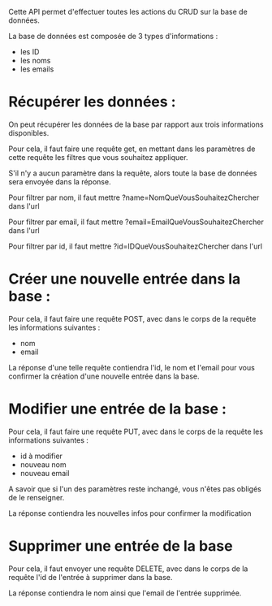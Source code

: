 Cette API permet d'effectuer toutes les actions du CRUD sur la base de données.

La base de données est composée de 3 types d'informations :
- les ID
- les noms
- les emails

# Récupérer les données :

On peut récupérer les données de la base par rapport aux trois informations disponibles.

Pour cela, il faut faire une requête get, en mettant dans les paramètres de cette requête les filtres que vous souhaitez appliquer.

S'il n'y a aucun paramètre dans la requête, alors toute la base de données sera envoyée dans la réponse.

Pour filtrer par nom, il faut mettre ?name=NomQueVousSouhaitezChercher dans l'url

Pour filtrer par email, il faut mettre ?email=EmailQueVousSouhaitezChercher dans l'url

Pour filtrer par id, il faut mettre ?id=IDQueVousSouhaitezChercher dans l'url


# Créer une nouvelle entrée dans la base :

Pour cela, il faut faire une requête POST, avec dans le corps de la requête les informations suivantes :

- nom
- email

La réponse d'une telle requête contiendra l'id, le nom et l'email pour vous confirmer la création d'une nouvelle entrée dans la base.


# Modifier une entrée de la base :

Pour cela, il faut faire une requête PUT, avec dans le corps de la requête les informations suivantes :

- id à modifier
- nouveau nom
- nouveau email

A savoir que si l'un des paramètres reste inchangé, vous n'êtes pas obligés de le renseigner.

La réponse contiendra les nouvelles infos pour confirmer la modification


# Supprimer une entrée de la base

Pour cela, il faut envoyer une requête DELETE, avec dans le corps de la requête l'id de l'entrée à supprimer dans la base.

La réponse contiendra le nom ainsi que l'email de l'entrée supprimée.